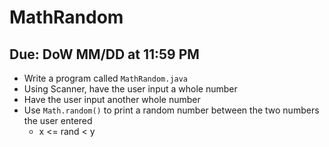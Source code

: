 # MathRandom

## Due: DoW MM/DD at 11:59 PM

- Write a program called `MathRandom.java`
- Using Scanner, have the user input a whole number
- Have the user input another whole number
- Use `Math.random()` to print a random number between the two numbers the user entered
  - x <= rand < y

